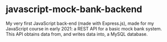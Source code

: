 # javascript-mock-bank-backend
My very first JavaScript back-end (made with Express.js), made for my JavaScript course in early 2021: a REST API for a basic mock bank system. This API obtains data from, and writes data into, a MySQL database.

